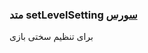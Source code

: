 <h3>
متد setLevelSetting
<a class="ext-link" href="classes_Tetris_Gameplay.js.html#line24" target="_blank">سورس</a>
</h3>

برای تنظیم سختی بازی
